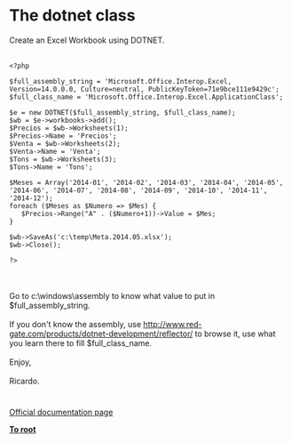 # The dotnet class



Create an Excel Workbook using DOTNET.<br><br>

```
<?php

$full_assembly_string = 'Microsoft.Office.Interop.Excel, Version=14.0.0.0, Culture=neutral, PublicKeyToken=71e9bce111e9429c';
$full_class_name = 'Microsoft.Office.Interop.Excel.ApplicationClass';

$e = new DOTNET($full_assembly_string, $full_class_name);
$wb = $e->workbooks->add();
$Precios = $wb->Worksheets(1);
$Precios->Name = 'Precios';
$Venta = $wb->Worksheets(2);
$Venta->Name = 'Venta';
$Tons = $wb->Worksheets(3);
$Tons->Name = 'Tons';

$Meses = Array('2014-01', '2014-02', '2014-03', '2014-04', '2014-05', '2014-06', '2014-07', '2014-08', '2014-09', '2014-10', '2014-11', '2014-12');
foreach ($Meses as $Numero => $Mes) {
   $Precios->Range("A" . ($Numero+1))->Value = $Mes;
}

$wb->SaveAs('c:\temp\Meta.2014.05.xlsx');
$wb->Close();

?>
```
<br><br>Go to c:\windows\assembly to know what value to put in $full_assembly_string.<br><br>If you don&apos;t know the assembly, use http://www.red-gate.com/products/dotnet-development/reflector/ to browse it, use what you learn there to fill $full_class_name.<br><br>Enjoy,<br><br>Ricardo.  

#

[Official documentation page](https://www.php.net/manual/en/class.dotnet.php)

**[To root](/README.md)**